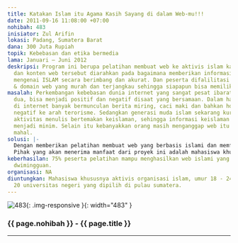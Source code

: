 ```yaml
---
title: Katakan Islam itu Agama Kasih Sayang di dalam Web-mu!!!
date: 2011-09-16 11:08:00 +07:00
nohibah: 483
inisiator: Zul Arifin
lokasi: Padang, Sumatera Barat
dana: 300 Juta Rupiah
topik: Kebebasan dan etika bermedia
lama: Januari – Juni 2012
deskripsi: Program ini berupa pelatihan membuat web ke aktivis islam kampus yang interaktif
  dan konten web tersebut diarahkan pada bagaimana memberikan informasi dan berita
  mengenai ISLAM secara berimbang dan akurat. Dan peserta difalilitasi hosting server
  & domain web yang murah dan terjangkau sehingga siapapun bisa memiliki web.
masalah: Perkembangan kebebasan dunia internet yang sangat pesat ibarat pisau bermata
  dua, bisa menjadi positif dan negatif disaat yang bersamaan. Dalam hal tema keislaman
  di internet banyak bermunculan berita miring, caci maki dan bahkan hoax serta penyimpangan
  negatif ke arah terorisme. Sedangkan generasi muda islam sekarang kurang peka terhadap
  aktivitas menulis bertemakan keislaman, sehingga informasi keislaman yang beredar
  menjadi minim. Selain itu kebanyakkan orang masih menganggap web itu barang yang
  mahal.
solusi: |-
  Dengan memberikan pelatihan membuat web yang berbasis islami dan memfasilitasi web dengan harga domain & hosting server yang murah dan terjangkau. Program ini dikhususkan kepada aktivis islam di kampus-kampus sehingga mereka bisa menyalurkan buah pikirannya dalam web dengan baik dan benar.
  Pihak yang akan menerima manfaat dari proyek ini adalah mahasiswa khususnya aktivis organisasi islam, umur 18 – 24 tahun, di 20 universitas negeri yang dipilih di pulau sumatera.
keberhasilan: 75% peserta pelatihan mampu menghasilkan web islami yang bisa update
  dwimingguan.
organisasi: NA
diuntungkan: Mahasiswa khususnya aktivis organisasi islam, umur 18 - 24 tahun, di
  20 universitas negeri yang dipilih di pulau sumatera.
---
```


![483](/static/img/hibahcmb/483.png){: .img-responsive }{: width="483" }

### {{ page.nohibah }} - {{ page.title }}

---
